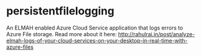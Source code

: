 # persistentfilelogging
An ELMAH enabled Azure Cloud Service application that logs errors to Azure File storage. Read more about it here: http://rahulrai.in/post/analyze-elmah-logs-of-your-cloud-services-on-your-desktop-in-real-time-with-azure-files
